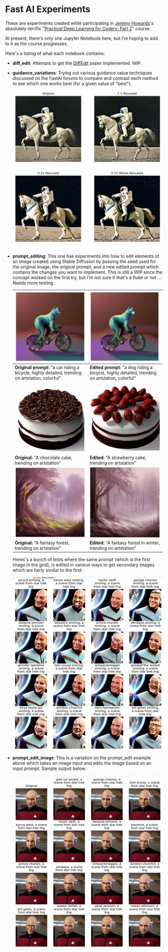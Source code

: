 # Fast AI Experiments

These are experiments created while participating in [Jeremy Howards](https://twitter.com/jeremyphoward)'s absolutely terrific "[Practical Deep Learning for Coders: Part 2](https://itee.uq.edu.au/event/2022/practical-deep-learning-coders-uq-fastai-part-2)" course.

At present, there's only one Jupyter Notebook here, but I'm hoping to add to it as the course progresses.

Here's a listing of what each notebook contains:

* **diff_edit**: Attempts to get the [DiffEdit](https://arxiv.org/abs/2210.11427) paper implemented. WIP.

* **guidance_variations**: Trying out various guidance value techniques discussed on the FastAI forums to compare and contrast each method to see which one works best (for a given value of "best").

  ![guidance_values](assets/guidance_values.jpg)
  
* **prompt_editing**: This one has experiments into how to edit elements of an image created using Stable Diffusion by passing the seed used for the original image, the original prompt, and a new edited prompt which contains the changes you want to implement. This is still a WIP since the concept worked  on the first try, but I'm not sure if that's a fluke or not ... Needs more testing.

  | ![original](assets/bicycle-cat.jpg)                          | ![edited](assets/bicycle-dog.jpg)                            |
  | ------------------------------------------------------------ | ------------------------------------------------------------ |
  | **Original prompt:** "a cat riding a bicycle, highly detailed, trending on artstation, colorful" | **Edited prompt:** "a dog riding a bicycle, highly detailed, trending on artstation, colorful" |
  | ![choc-cake](assets/choc-cake.jpg)                           | ![berry-cake](assets/berry-cake.jpg)                         |
  | **Original:** "A chocolate cake, trending on artstation"     | **Edited:** "A strawberry cake, trending on artstation"      |
  | ![forest](assets/forest.jpg)                                 | ![forest-winter](assets/forest-winter.jpg)                   |
  | **Original:** "A fantasy forest, trending on artstation"     | **Edited:** "A fantasy forest in winter, trending on artstation" |
  
  Heres's a bunch of tests where the same prompt (which is the first image in the grid), is edited in various ways to get secondary images which are fairly similar to the first:
  
  ![prompt_edit_test](assets/prompt_edit_test.jpg)

* **prompt_edit_image**: This is a variation on the prompt_edit example above which takes an image input and edits the image based on an input prompt. Sample output below:

  ![prompt_edit_image](assets/prompt_edit_image.jpg)